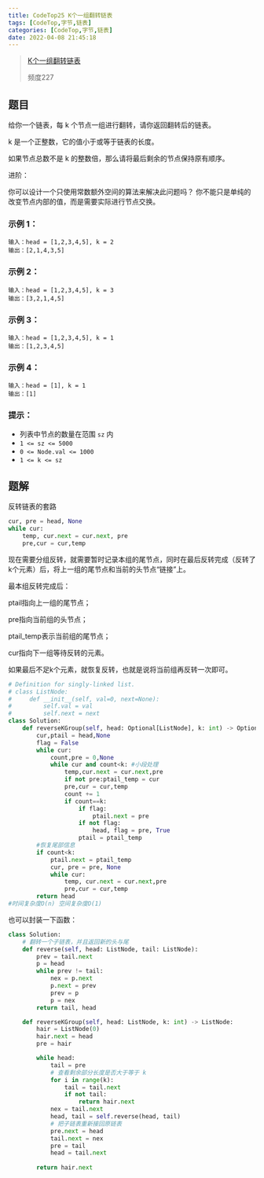 ```yaml
---
title: CodeTop25 K个一组翻转链表
tags: [CodeTop,字节,链表]
categories: [CodeTop,字节,链表]
date: 2022-04-08 21:45:18
---
```


>[K个一组翻转链表](https://leetcode-cn.com/problems/reverse-nodes-in-k-group/)
>
>频度227

## 题目

给你一个链表，每 k 个节点一组进行翻转，请你返回翻转后的链表。

k 是一个正整数，它的值小于或等于链表的长度。

如果节点总数不是 k 的整数倍，那么请将最后剩余的节点保持原有顺序。

进阶：

你可以设计一个只使用常数额外空间的算法来解决此问题吗？
你不能只是单纯的改变节点内部的值，而是需要实际进行节点交换。

### 示例 1：

```
输入：head = [1,2,3,4,5], k = 2
输出：[2,1,4,3,5]
```

### 示例 2：

```
输入：head = [1,2,3,4,5], k = 3
输出：[3,2,1,4,5]
```

### 示例 3：

```
输入：head = [1,2,3,4,5], k = 1
输出：[1,2,3,4,5]
```

### 示例 4：

```
输入：head = [1], k = 1
输出：[1]
```

### 提示：

- 列表中节点的数量在范围 `sz` 内
- `1 <= sz <= 5000`
- `0 <= Node.val <= 1000`
- `1 <= k <= sz`

## 题解

反转链表的套路

```python
cur, pre = head, None
while cur:
	temp, cur.next = cur.next, pre
	pre,cur = cur,temp
```

现在需要分组反转，就需要暂时记录本组的尾节点，同时在最后反转完成（反转了k个元素）后，将上一组的尾节点和当前的头节点“链接”上。

最本组反转完成后：

ptail指向上一组的尾节点；

pre指向当前组的头节点；

ptail_temp表示当前组的尾节点；

cur指向下一组等待反转的元素。

如果最后不足k个元素，就恢复反转，也就是说将当前组再反转一次即可。

```python
# Definition for singly-linked list.
# class ListNode:
#     def __init__(self, val=0, next=None):
#         self.val = val
#         self.next = next
class Solution:
    def reverseKGroup(self, head: Optional[ListNode], k: int) -> Optional[ListNode]:
        cur,ptail = head,None
        flag = False
        while cur:
            count,pre = 0,None
            while cur and count<k: #小段处理
                temp,cur.next = cur.next,pre
                if not pre:ptail_temp = cur
                pre,cur = cur,temp
                count += 1
                if count==k:   
                    if flag:
                        ptail.next = pre
                    if not flag:
                        head, flag = pre, True
                    ptail = ptail_temp
        #恢复尾部信息
        if count<k:
            ptail.next = ptail_temp
            cur, pre = pre, None
            while cur:
                temp, cur.next = cur.next,pre
                pre,cur = cur,temp
        return head
#时间复杂度O(n) 空间复杂度O(1)
```

也可以封装一下函数：

```python
class Solution:
    # 翻转一个子链表，并且返回新的头与尾
    def reverse(self, head: ListNode, tail: ListNode):
        prev = tail.next
        p = head
        while prev != tail:
            nex = p.next
            p.next = prev
            prev = p
            p = nex
        return tail, head

    def reverseKGroup(self, head: ListNode, k: int) -> ListNode:
        hair = ListNode(0)
        hair.next = head
        pre = hair

        while head:
            tail = pre
            # 查看剩余部分长度是否大于等于 k
            for i in range(k):
                tail = tail.next
                if not tail:
                    return hair.next
            nex = tail.next
            head, tail = self.reverse(head, tail)
            # 把子链表重新接回原链表
            pre.next = head
            tail.next = nex
            pre = tail
            head = tail.next
        
        return hair.next
```

